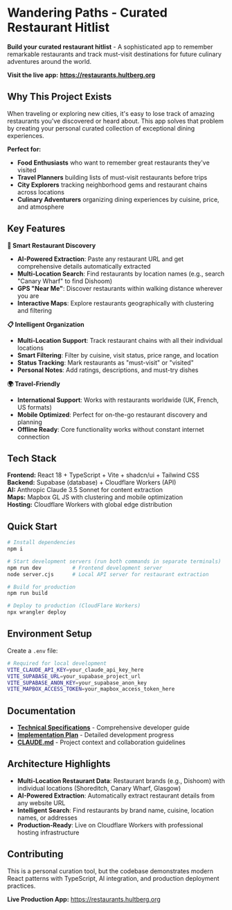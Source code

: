 # Wandering Paths - Curated Restaurant Hitlist

**Build your curated restaurant hitlist** - A sophisticated app to remember remarkable restaurants and track must-visit destinations for future culinary adventures around the world.

**Visit the live app:** **https://restaurants.hultberg.org**

## Why This Project Exists

When traveling or exploring new cities, it's easy to lose track of amazing restaurants you've discovered or heard about. This app solves that problem by creating your personal curated collection of exceptional dining experiences.

**Perfect for:**
- **Food Enthusiasts** who want to remember great restaurants they've visited
- **Travel Planners** building lists of must-visit restaurants before trips
- **City Explorers** tracking neighborhood gems and restaurant chains across locations
- **Culinary Adventurers** organizing dining experiences by cuisine, price, and atmosphere

## Key Features

**🎯 Smart Restaurant Discovery**
- **AI-Powered Extraction**: Paste any restaurant URL and get comprehensive details automatically extracted
- **Multi-Location Search**: Find restaurants by location names (e.g., search "Canary Wharf" to find Dishoom)
- **GPS "Near Me"**: Discover restaurants within walking distance wherever you are
- **Interactive Maps**: Explore restaurants geographically with clustering and filtering

**📋 Intelligent Organization**
- **Multi-Location Support**: Track restaurant chains with all their individual locations
- **Smart Filtering**: Filter by cuisine, visit status, price range, and location
- **Status Tracking**: Mark restaurants as "must-visit" or "visited"
- **Personal Notes**: Add ratings, descriptions, and must-try dishes

**🌍 Travel-Friendly**
- **International Support**: Works with restaurants worldwide (UK, French, US formats)
- **Mobile Optimized**: Perfect for on-the-go restaurant discovery and planning
- **Offline Ready**: Core functionality works without constant internet connection

## Tech Stack

**Frontend:** React 18 + TypeScript + Vite + shadcn/ui + Tailwind CSS  
**Backend:** Supabase (database) + Cloudflare Workers (API)  
**AI:** Anthropic Claude 3.5 Sonnet for content extraction  
**Maps:** Mapbox GL JS with clustering and mobile optimization  
**Hosting:** Cloudflare Workers with global edge distribution  

## Quick Start

```bash
# Install dependencies
npm i

# Start development servers (run both commands in separate terminals)
npm run dev          # Frontend development server
node server.cjs      # Local API server for restaurant extraction

# Build for production
npm run build

# Deploy to production (CloudFlare Workers)
npx wrangler deploy
```

## Environment Setup

Create a `.env` file:

```bash
# Required for local development
VITE_CLAUDE_API_KEY=your_claude_api_key_here
VITE_SUPABASE_URL=your_supabase_project_url
VITE_SUPABASE_ANON_KEY=your_supabase_anon_key
VITE_MAPBOX_ACCESS_TOKEN=your_mapbox_access_token_here
```

## Documentation

- **[Technical Specifications](SPECIFICATIONS/technical_specifications.md)** - Comprehensive developer guide
- **[Implementation Plan](SPECIFICATIONS/implementation_plan.md)** - Detailed development progress
- **[CLAUDE.md](CLAUDE.md)** - Project context and collaboration guidelines

## Architecture Highlights

- **Multi-Location Restaurant Data**: Restaurant brands (e.g., Dishoom) with individual locations (Shoreditch, Canary Wharf, Glasgow)
- **AI-Powered Extraction**: Automatically extract restaurant details from any website URL
- **Intelligent Search**: Find restaurants by brand name, cuisine, location names, or addresses
- **Production-Ready**: Live on Cloudflare Workers with professional hosting infrastructure

## Contributing

This is a personal curation tool, but the codebase demonstrates modern React patterns with TypeScript, AI integration, and production deployment practices.

**Live Production App:** https://restaurants.hultberg.org